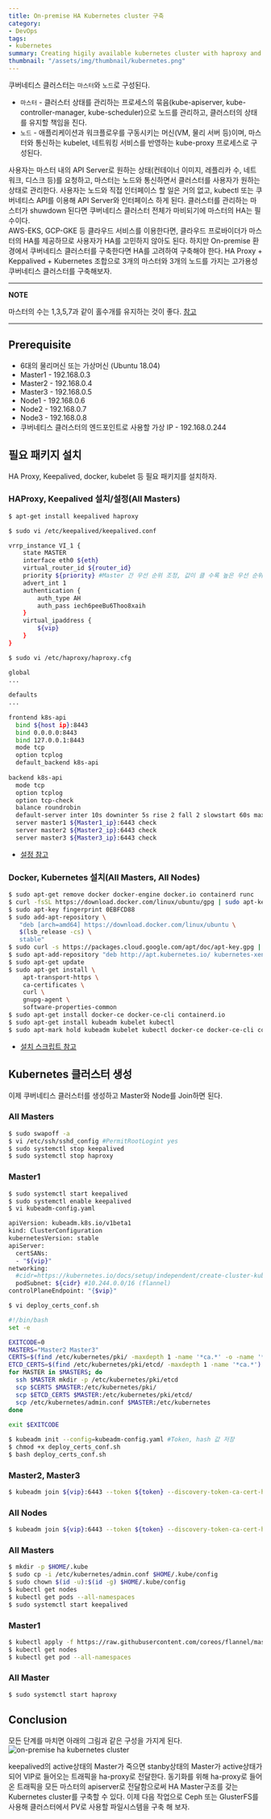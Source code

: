 ```yaml
---
title: On-premise HA Kubernetes cluster 구축
category: 
- DevOps
tags:
- kubernetes
summary: Creating higily available kubernetes cluster with haproxy and keepalived
thumbnail: "/assets/img/thumbnail/kubernetes.png"
---
```

쿠버네티스 클러스터는 `마스터`와 `노드`로 구성된다.
* `마스터` - 클러스터 상태를 관리하는 프로세스의 묶음(kube-apiserver, kube-controller-manager, kube-scheduler)으로 노드를 관리하고, 클러스터의 상태를 유지할 책임을 진다.
* `노드` - 애플리케이션과 워크플로우를 구동시키는 머신(VM, 물리 서버 등)이며, 마스터와 통신하는 kubelet, 네트워킹 서비스를 반영하는 kube-proxy 프로세스로 구성된다.

사용자는 마스터 내의 API Server로 원하는 상태(컨테이너 이미지, 레플리카 수, 네트워크, 디스크 등)를 요청하고, 마스터는 노드와 통신하면서 클러스터를 사용자가 원하는 상태로 관리한다. 사용자는 노드와 직접 인터페이스 할 일은 거의 없고, kubectl 또는 쿠버네티스 API를 이용해 API Server와 인터페이스 하게 된다. 클러스터를 관리하는 마스터가 shuwdown 된다면 쿠버네티스 클러스터 전체가 마비되기에 마스터의 HA는 필수이다.  
AWS-EKS, GCP-GKE 등 클라우드 서비스를 이용한다면, 클라우드 프로바이더가 마스터의 HA를 제공하므로 사용자가 HA를 고민하지 않아도 된다. 하지만 On-premise 환경에서 쿠버네티스 클러스터를 구축한다면 HA를 고려하여 구축해야 한다. HA Proxy + Keppalived + Kubernetes 조합으로 3개의 마스터와 3개의 노드를 가지는 고가용성 쿠버네티스 클러스터를 구축해보자.

---
**NOTE**

마스터의 수는 1,3,5,7과 같이 홀수개를 유지하는 것이 좋다. [참고](https://stackoverflow.com/questions/53843195/why-kubernetes-ha-need-odd-number-of-master)

---

## Prerequisite
* 6대의 물리머신 또는 가상머신 (Ubuntu 18.04)
* Master1 - 192.168.0.3
* Master2 - 192.168.0.4
* Master3 - 192.168.0.5
* Node1   - 192.168.0.6
* Node2   - 192.168.0.7
* Node3   - 192.168.0.8
* 쿠버네티스 클러스터의 엔드포인트로 사용할 가상 IP - 192.168.0.244

## 필요 패키지 설치
HA Proxy, Keepalived, docker, kubelet 등 필요 패키지를 설치하자.

### HAProxy, Keepalived 설치/설정(All Masters)
```bash
$ apt-get install keepalived haproxy
```
```bash
$ sudo vi /etc/keepalived/keepalived.conf
```
```bash
vrrp_instance VI_1 {
    state MASTER
    interface eth0 ${eth}
    virtual_router_id ${router_id}
    priority ${priority} #Master 간 우선 순위 조정, 값이 클 수록 높은 우선 순위
    advert_int 1
    authentication {
        auth_type AH
        auth_pass iech6peeBu6Thoo8xaih
    }
    virtual_ipaddress {
        ${vip}
    }
}
```
```bash
$ sudo vi /etc/haproxy/haproxy.cfg
```
```bash
global
...
 
defaults
...
 
frontend k8s-api
  bind ${host ip}:8443
  bind 0.0.0.0:8443
  bind 127.0.0.1:8443
  mode tcp
  option tcplog
  default_backend k8s-api
 
backend k8s-api
  mode tcp
  option tcplog
  option tcp-check
  balance roundrobin
  default-server inter 10s downinter 5s rise 2 fall 2 slowstart 60s maxconn 250 maxqueue 256 weight 100
  server master1 ${Master1_ip}:6443 check
  server master2 ${Master2_ip}:6443 check
  server master3 ${Master3_ip}:6443 check
```
* [설정 참고](https://github.com/donghoon-khan/kubernetes-demo/tree/master/cluster/on-premise)

### Docker, Kubernetes 설치(All Masters, All Nodes)
```bash 
$ sudo apt-get remove docker docker-engine docker.io containerd runc
$ curl -fsSL https://download.docker.com/linux/ubuntu/gpg | sudo apt-key add -
$ sudo apt-key fingerprint 0EBFCD88
$ sudo add-apt-repository \
   "deb [arch=amd64] https://download.docker.com/linux/ubuntu \
   $(lsb_release -cs) \
   stable"
$ sudo curl -s https://packages.cloud.google.com/apt/doc/apt-key.gpg | sudo apt-key add -
$ sudo apt-add-repository "deb http://apt.kubernetes.io/ kubernetes-xenial main"
$ sudo apt-get update
$ sudo apt-get install \
    apt-transport-https \
    ca-certificates \
    curl \
    gnupg-agent \
    software-properties-common
$ sudo apt-get install docker-ce docker-ce-cli containerd.io
$ sudo apt-get install kubeadm kubelet kubectl
$ sudo apt-mark hold kubeadm kubelet kubectl docker-ce docker-ce-cli containerd.io
```
* [설치 스크립트 참고](https://github.com/dhkang22/kubernetes-cluster/blob/master/on-premise/setup.sh)

## Kubernetes 클러스터 생성
이제 쿠버네티스 클러스터를 생성하고 Master와 Node를 Join하면 된다.

### All Masters
```bash
$ sudo swapoff -a
$ vi /etc/ssh/sshd_config #PermitRootLogint yes
$ sudo systemctl stop keepalived
$ sudo systemctl stop haproxy
```

### Master1
```bash
$ sudo systemctl start keepalived
$ sudo systemctl enable keepalived
$ vi kubeadm-config.yaml
```
``` bash
apiVersion: kubeadm.k8s.io/v1beta1
kind: ClusterConfiguration
kubernetesVersion: stable
apiServer:
  certSANs:
  - "${vip}"
networking:
  #cidr=https://kubernetes.io/docs/setup/independent/create-cluster-kubeadm/#pod-network 참조
  podSubnet: ${cidr} #10.244.0.0/16 (flannel)
controlPlaneEndpoint: "{$vip}"
```
```bash
$ vi deploy_certs_conf.sh
```
```bash
#!/bin/bash
set -e

EXITCODE=0
MASTERS="Master2 Master3"
CERTS=$(find /etc/kubernetes/pki/ -maxdepth 1 -name '*ca.*' -o -name '*sa.*')
ETCD_CERTS=$(find /etc/kubernetes/pki/etcd/ -maxdepth 1 -name '*ca.*')
for MASTER in $MASTERS; do
  ssh $MASTER mkdir -p /etc/kubernetes/pki/etcd
  scp $CERTS $MASTER:/etc/kubernetes/pki/
  scp $ETCD_CERTS $MASTER:/etc/kubernetes/pki/etcd/
  scp /etc/kubernetes/admin.conf $MASTER:/etc/kubernetes
done
 
exit $EXITCODE
```
```bash
$ kubeadm init --config=kubeadm-config.yaml #Token, hash 값 저장
$ chmod +x deploy_certs_conf.sh
$ bash deploy_certs_conf.sh
```

### Master2, Master3
``` bash
$ kubeadm join ${vip}:6443 --token ${token} --discovery-token-ca-cert-hash ${hash} --experimental-control-plane
```

### All Nodes
``` bash
$ kubeadm join ${vip}:6443 --token ${token} --discovery-token-ca-cert-hash ${hash}
```

### All Masters
``` bash
$ mkdir -p $HOME/.kube
$ sudo cp -i /etc/kubernetes/admin.conf $HOME/.kube/config
$ sudo chown $(id -u):$(id -g) $HOME/.kube/config
$ kubectl get nodes
$ kubectl get pods --all-namespaces
$ sudo systemctl start keepalived
```

### Master1
```bash
$ kubectl apply -f https://raw.githubusercontent.com/coreos/flannel/master/Documentation/kube-flannel.yml
$ kubectl get nodes
$ kubectl get pod --all-namespaces
```

### All Master
``` bash
$ sudo systemctl start haproxy
```

## Conclusion
모든 단계를 마치면 아래의 그림과 같은 구성을 가지게 된다.
![on-premise ha kubernetes cluster](/assets/img/posts/2020-08-10-block-diagram.png)  

keepalived의 active상태의 Master가 죽으면 stanby상태의 Master가 active상태가 되어 VIP로 들어오는 트래픽을 ha-proxy로 전달한다. 동기화를 위해 ha-proxy로 들어온 트래픽을 모든 마스터의 apiserver로 전달함으로써 HA Master구조를 갖는 Kubernetes cluster를 구축할 수 있다.
이제 다음 작업으로 Ceph 또는 GlusterFS를 사용해 클러스터에서 PV로 사용할 파일시스템을 구축 해 보자.